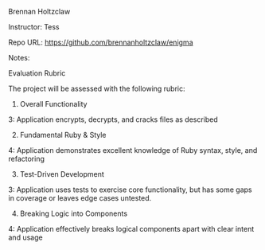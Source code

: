 Brennan Holtzclaw

Instructor: Tess

Repo URL: https://github.com/brennanholtzclaw/enigma

Notes:

Evaluation Rubric

The project will be assessed with the following rubric:

1. Overall Functionality

3: Application encrypts, decrypts, and cracks files as described

2. Fundamental Ruby & Style

4: Application demonstrates excellent knowledge of Ruby syntax, style, and refactoring

3. Test-Driven Development

3: Application uses tests to exercise core functionality, but has some gaps in coverage or leaves edge cases untested.

4. Breaking Logic into Components

4: Application effectively breaks logical components apart with clear intent and usage


